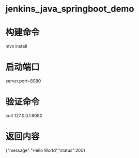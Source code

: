 # jenkins_java_springboot_demo


# 构建命令 
mvn install

# 启动端口
server.port=8080

# 验证命令
curl 127.0.0.1:8080

# 返回内容 
{"message":"Hello World","status":200}